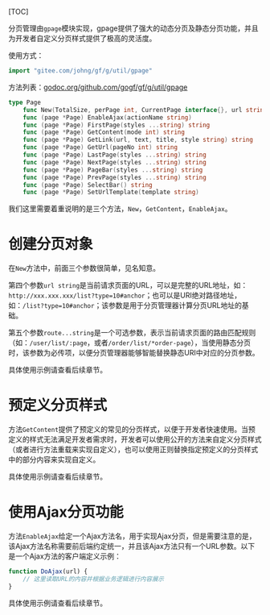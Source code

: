 
[TOC]

分页管理由```gpage```模块实现，gpage提供了强大的动态分页及静态分页功能，并且为开发者自定义分页样式提供了极高的灵活度。

使用方式：
```go
import "gitee.com/johng/gf/g/util/gpage"
```

方法列表：[godoc.org/github.com/gogf/gf/g/util/gpage](https://godoc.org/github.com/gogf/gf/g/util/gpage)
```go
type Page
    func New(TotalSize, perPage int, CurrentPage interface{}, url string, router ...*ghttp.Router) *Page
    func (page *Page) EnableAjax(actionName string)
    func (page *Page) FirstPage(styles ...string) string
    func (page *Page) GetContent(mode int) string
    func (page *Page) GetLink(url, text, title, style string) string
    func (page *Page) GetUrl(pageNo int) string
    func (page *Page) LastPage(styles ...string) string
    func (page *Page) NextPage(styles ...string) string
    func (page *Page) PageBar(styles ...string) string
    func (page *Page) PrevPage(styles ...string) string
    func (page *Page) SelectBar() string
    func (page *Page) SetUrlTemplate(template string)
```



我们这里需要着重说明的是三个方法，```New```，```GetContent```，```EnableAjax```。

# 创建分页对象

在```New```方法中，前面三个参数很简单，见名知意。

第四个参数```url string```是当前请求页面的URL，可以是完整的URL地址，如：```http://xxx.xxx.xxx/list?type=10#anchor```；也可以是URI绝对路径地址，如：```/list?type=10#anchor```；该参数是用于分页管理器计算分页URL地址的基础。

第五个参数```route...string```是一个可选参数，表示当前请求页面的路由匹配规则（如：```/user/list/:page```，或者```/order/list/*order-page```），当使用静态分页时，该参数为必传项，以便分页管理器能够智能替换静态URI中对应的分页参数。

具体使用示例请查看后续章节。


# 预定义分页样式

方法```GetContent```提供了预定义的常见的分页样式，以便于开发者快速使用。当预定义的样式无法满足开发者需求时，开发者可以使用公开的方法来自定义分页样式（或者进行方法重载来实现自定义），也可以使用正则替换指定预定义的分页样式中的部分内容来实现自定义。

具体使用示例请查看后续章节。

# 使用Ajax分页功能

方法```EnableAjax```给定一个Ajax方法名，用于实现Ajax分页，但是需要注意的是，该Ajax方法名称需要前后端约定统一，并且该Ajax方法只有一个URL参数。以下是一个Ajax方法的客户端定义示例：
```javascript
function DoAjax(url) {
	// 这里读取URL的内容并根据业务逻辑进行内容展示
}
```

具体使用示例请查看后续章节。